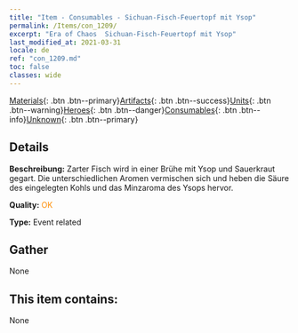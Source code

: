 ```yaml
---
title: "Item - Consumables - Sichuan-Fisch-Feuertopf mit Ysop"
permalink: /Items/con_1209/
excerpt: "Era of Chaos  Sichuan-Fisch-Feuertopf mit Ysop"
last_modified_at: 2021-03-31
locale: de
ref: "con_1209.md"
toc: false
classes: wide
---
```

 [Materials](/de/Items/){: .btn .btn--primary}[Artifacts](/de/Items/Artifacts/){: .btn .btn--success}[Units](/de/Items/Units/){: .btn .btn--warning}[Heroes](/de/Items/Heroes/){: .btn .btn--danger}[Consumables](/de/Items/Consumables/){: .btn .btn--info}[Unknown](/de/Items/Unknown/){: .btn .btn--primary}

## Details
 **Beschreibung:** Zarter Fisch wird in einer Brühe mit Ysop und Sauerkraut gegart. Die unterschiedlichen Aromen vermischen sich und heben die Säure des eingelegten Kohls und das Minzaroma des Ysops hervor.

 **Quality:** <span style="color: #FF8C00">OK</span>

 **Type:** Event related

## Gather

  None

## This item contains:

  None

